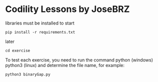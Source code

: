 # Codility Lessons by JoseBRZ

libraries must be installed to start

```
pip install -r requirements.txt
```

later

```
cd exercise
```

To test each exercise, you need to run the command python (windows) python3 (linux) and determine the file name, for example:

```
python3 binaryGap.py
```